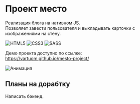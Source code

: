 # Проект место
Реализация блога на нативном JS.  
Позволяет завести пользователя и выкладывать карточки с изображениями на стену.

![HTML5](https://img.shields.io/badge/html5-%23E34F26.svg?style=for-the-badge&logo=html5&logoColor=white)
![CSS3](https://img.shields.io/badge/css3-%231572B6.svg?style=for-the-badge&logo=css3&logoColor=white)
![SASS](https://img.shields.io/badge/SASS-hotpink.svg?style=for-the-badge&logo=SASS&logoColor=white)

Демо проекта доступно по ссылке:  
https://vartuom.github.io/mesto-project/

![Анимация](https://i.imgur.com/QkQ4eWq.gif)

## Планы на дорабтку  
Написать бэкенд.
